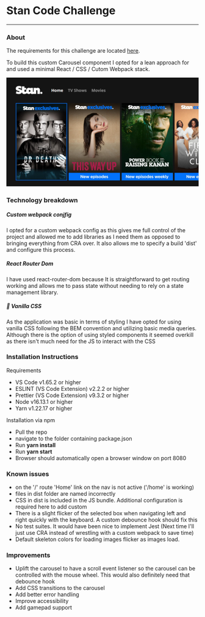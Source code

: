 # Stan Code Challenge

---

### **About**

The requirements for this challenge are located [here](https://github.com/StreamCo/tv-coding-challenge).

To build this custom Carousel component I opted for a lean approach for and used a minimal React / CSS / Cutom Webpack stack.

![](screen.PNG)

### **Technology breakdown**

##### Custom webpack conjfig

I opted for a custom webpack config as this gives me full control of the project and allowed me to add libraries as I need them as opposed to bringing everything from CRA over. 
It also allows me to specify a build 'dist' and configure this process.

##### React Router Dom

I have used react-router-dom because It is straightforward to get routing working and allows me to pass state without needing to rely on a state management library.

##### 🍦 Vanilla CSS

As the application was basic in terms of styling I have opted for using vanilla CSS following the BEM convention and utilizing basic media queries. Although there is the option of using styled components it seemed overkill as there isn't much need for the JS to interact with the CSS

### **Installation Instructions**

Requirements

- VS Code v1.65.2 or higher
- ESLINT (VS Code Extension) v2.2.2 or higher
- Prettier (VS Code Extension) v9.3.2 or higher
- Node v16.13.1 or higher
- Yarn v1.22.17 or higher

Installation via npm

- Pull the repo
- navigate to the folder containing package.json
- Run **yarn install**
- Run **yarn start**
- Browser should automatically open a browser window on port 8080

### **Known issues**

- on the '/' route 'Home' link on the nav is not active ('/home' is working)
- files in dist folder are named incorrectly
- CSS in dist is included in the JS bundle. Additional configuration is required here to add custom
- There is a slight flicker of the selected box when navigating left and right quickly with the keyboard. A custom debounce hook should fix this
- No test suites. It would have been nice to implement Jest (Next time I'll just use CRA instead of wrestling with a custom webpack to save time)
- Default skeleton colors for loading images flicker as images load.

### **Improvements**

- Uplift the carousel to have a scroll event listener so the carousel can be controlled with the mouse wheel. This would also definitely need that debounce hook
- Add CSS transitions to the carousel
- Add better error handling
- Improve accessibility
- Add gamepad support
